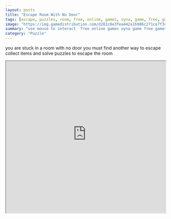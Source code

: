 ```yaml
---
layout: posts
title: "Escape Room With No Door"
tags: [escape, puzzles, room, free, online, games, oyna, game, free, games, play, play, games]
image: "https://img.gamedistribution.com/d281c8e3fea442a1b986c271ce7f3c28.jpg"
summary: "use mouse to interact  free online games oyna game free games play play games"
category: "Puzzle"
---
```


you are stuck in a room with no door you must find another way to escape collect items and solve puzzles to escape the room

<iframe width="100%" height="480px;" src="https://flash.gamedistribution.com?game=d281c8e3fea442a1b986c271ce7f3c28"></iframe>